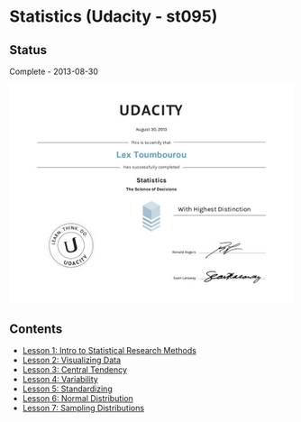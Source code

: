 # Statistics (Udacity - st095)

## Status

Complete - 2013-08-30

<img src="./images/cert_of_completion.jpg"></img>

## Contents

* [Lesson 1: Intro to Statistical Research Methods](./lesson-1-intro-to-statistical-research-methods.md)
* [Lesson 2: Visualizing Data](./lesson-2-visualizing-data.md)
* [Lesson 3: Central Tendency](./lesson-3-central-tendency.md)
* [Lesson 4: Variability](./lesson-4-variability.md)
* [Lesson 5: Standardizing](./lesson-5-standardizing.md)
* [Lesson 6: Normal Distribution](./lesson-6-normal-distribution.md)
* [Lesson 7: Sampling Distributions](./lesson-7-sampling-distributions.md)
